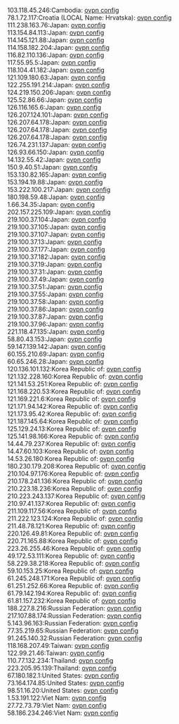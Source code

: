 103.118.45.246:Cambodia: [ovpn config](vpn/103_118_45_246.ovpn)  
78.1.72.117:Croatia (LOCAL Name: Hrvatska): [ovpn config](vpn/78_1_72_117.ovpn)  
111.238.163.76:Japan: [ovpn config](vpn/111_238_163_76.ovpn)  
113.154.84.113:Japan: [ovpn config](vpn/113_154_84_113.ovpn)  
114.145.121.88:Japan: [ovpn config](vpn/114_145_121_88.ovpn)  
114.158.182.204:Japan: [ovpn config](vpn/114_158_182_204.ovpn)  
116.82.110.136:Japan: [ovpn config](vpn/116_82_110_136.ovpn)  
117.55.95.5:Japan: [ovpn config](vpn/117_55_95_5.ovpn)  
118.104.41.182:Japan: [ovpn config](vpn/118_104_41_182.ovpn)  
121.109.180.63:Japan: [ovpn config](vpn/121_109_180_63.ovpn)  
122.255.191.214:Japan: [ovpn config](vpn/122_255_191_214.ovpn)  
124.219.150.206:Japan: [ovpn config](vpn/124_219_150_206.ovpn)  
125.52.86.66:Japan: [ovpn config](vpn/125_52_86_66.ovpn)  
126.116.165.6:Japan: [ovpn config](vpn/126_116_165_6.ovpn)  
126.207.124.101:Japan: [ovpn config](vpn/126_207_124_101.ovpn)  
126.207.64.178:Japan: [ovpn config](vpn/126_207_64_178.ovpn)  
126.207.64.178:Japan: [ovpn config](vpn/126_207_64_178.ovpn)  
126.207.64.178:Japan: [ovpn config](vpn/126_207_64_178.ovpn)  
126.74.231.137:Japan: [ovpn config](vpn/126_74_231_137.ovpn)  
126.93.66.150:Japan: [ovpn config](vpn/126_93_66_150.ovpn)  
14.132.55.42:Japan: [ovpn config](vpn/14_132_55_42.ovpn)  
150.9.40.51:Japan: [ovpn config](vpn/150_9_40_51.ovpn)  
153.130.82.165:Japan: [ovpn config](vpn/153_130_82_165.ovpn)  
153.194.19.88:Japan: [ovpn config](vpn/153_194_19_88.ovpn)  
153.222.100.217:Japan: [ovpn config](vpn/153_222_100_217.ovpn)  
180.198.59.48:Japan: [ovpn config](vpn/180_198_59_48.ovpn)  
1.66.34.35:Japan: [ovpn config](vpn/1_66_34_35.ovpn)  
202.157.225.109:Japan: [ovpn config](vpn/202_157_225_109.ovpn)  
219.100.37.104:Japan: [ovpn config](vpn/219_100_37_104.ovpn)  
219.100.37.105:Japan: [ovpn config](vpn/219_100_37_105.ovpn)  
219.100.37.107:Japan: [ovpn config](vpn/219_100_37_107.ovpn)  
219.100.37.13:Japan: [ovpn config](vpn/219_100_37_13.ovpn)  
219.100.37.177:Japan: [ovpn config](vpn/219_100_37_177.ovpn)  
219.100.37.182:Japan: [ovpn config](vpn/219_100_37_182.ovpn)  
219.100.37.19:Japan: [ovpn config](vpn/219_100_37_19.ovpn)  
219.100.37.31:Japan: [ovpn config](vpn/219_100_37_31.ovpn)  
219.100.37.49:Japan: [ovpn config](vpn/219_100_37_49.ovpn)  
219.100.37.51:Japan: [ovpn config](vpn/219_100_37_51.ovpn)  
219.100.37.55:Japan: [ovpn config](vpn/219_100_37_55.ovpn)  
219.100.37.58:Japan: [ovpn config](vpn/219_100_37_58.ovpn)  
219.100.37.86:Japan: [ovpn config](vpn/219_100_37_86.ovpn)  
219.100.37.87:Japan: [ovpn config](vpn/219_100_37_87.ovpn)  
219.100.37.96:Japan: [ovpn config](vpn/219_100_37_96.ovpn)  
221.118.47.135:Japan: [ovpn config](vpn/221_118_47_135.ovpn)  
58.80.43.153:Japan: [ovpn config](vpn/58_80_43_153.ovpn)  
59.147.139.142:Japan: [ovpn config](vpn/59_147_139_142.ovpn)  
60.155.210.69:Japan: [ovpn config](vpn/60_155_210_69.ovpn)  
60.65.246.28:Japan: [ovpn config](vpn/60_65_246_28.ovpn)  
120.136.101.132:Korea Republic of: [ovpn config](vpn/120_136_101_132.ovpn)  
121.132.228.160:Korea Republic of: [ovpn config](vpn/121_132_228_160.ovpn)  
121.141.53.251:Korea Republic of: [ovpn config](vpn/121_141_53_251.ovpn)  
121.168.220.53:Korea Republic of: [ovpn config](vpn/121_168_220_53.ovpn)  
121.169.221.6:Korea Republic of: [ovpn config](vpn/121_169_221_6.ovpn)  
121.171.94.142:Korea Republic of: [ovpn config](vpn/121_171_94_142.ovpn)  
121.173.95.42:Korea Republic of: [ovpn config](vpn/121_173_95_42.ovpn)  
121.187.145.64:Korea Republic of: [ovpn config](vpn/121_187_145_64.ovpn)  
125.129.24.13:Korea Republic of: [ovpn config](vpn/125_129_24_13.ovpn)  
125.141.98.166:Korea Republic of: [ovpn config](vpn/125_141_98_166.ovpn)  
14.44.79.237:Korea Republic of: [ovpn config](vpn/14_44_79_237.ovpn)  
14.47.60.103:Korea Republic of: [ovpn config](vpn/14_47_60_103.ovpn)  
14.53.26.180:Korea Republic of: [ovpn config](vpn/14_53_26_180.ovpn)  
180.230.179.208:Korea Republic of: [ovpn config](vpn/180_230_179_208.ovpn)  
210.104.97.176:Korea Republic of: [ovpn config](vpn/210_104_97_176.ovpn)  
210.178.241.136:Korea Republic of: [ovpn config](vpn/210_178_241_136.ovpn)  
210.223.18.236:Korea Republic of: [ovpn config](vpn/210_223_18_236.ovpn)  
210.223.243.137:Korea Republic of: [ovpn config](vpn/210_223_243_137.ovpn)  
210.97.41.137:Korea Republic of: [ovpn config](vpn/210_97_41_137.ovpn)  
211.109.117.56:Korea Republic of: [ovpn config](vpn/211_109_117_56.ovpn)  
211.222.123.124:Korea Republic of: [ovpn config](vpn/211_222_123_124.ovpn)  
211.48.78.121:Korea Republic of: [ovpn config](vpn/211_48_78_121.ovpn)  
220.126.49.81:Korea Republic of: [ovpn config](vpn/220_126_49_81.ovpn)  
220.71.165.88:Korea Republic of: [ovpn config](vpn/220_71_165_88.ovpn)  
223.26.255.46:Korea Republic of: [ovpn config](vpn/223_26_255_46.ovpn)  
49.172.53.111:Korea Republic of: [ovpn config](vpn/49_172_53_111.ovpn)  
58.229.38.218:Korea Republic of: [ovpn config](vpn/58_229_38_218.ovpn)  
59.10.153.25:Korea Republic of: [ovpn config](vpn/59_10_153_25.ovpn)  
61.245.248.171:Korea Republic of: [ovpn config](vpn/61_245_248_171.ovpn)  
61.251.252.66:Korea Republic of: [ovpn config](vpn/61_251_252_66.ovpn)  
61.79.142.194:Korea Republic of: [ovpn config](vpn/61_79_142_194.ovpn)  
61.81.157.232:Korea Republic of: [ovpn config](vpn/61_81_157_232.ovpn)  
188.227.8.216:Russian Federation: [ovpn config](vpn/188_227_8_216.ovpn)  
217.107.88.174:Russian Federation: [ovpn config](vpn/217_107_88_174.ovpn)  
5.143.96.163:Russian Federation: [ovpn config](vpn/5_143_96_163.ovpn)  
77.35.219.65:Russian Federation: [ovpn config](vpn/77_35_219_65.ovpn)  
91.245.140.32:Russian Federation: [ovpn config](vpn/91_245_140_32.ovpn)  
118.168.207.49:Taiwan: [ovpn config](vpn/118_168_207_49.ovpn)  
122.99.21.46:Taiwan: [ovpn config](vpn/122_99_21_46.ovpn)  
110.77.132.234:Thailand: [ovpn config](vpn/110_77_132_234.ovpn)  
223.205.95.139:Thailand: [ovpn config](vpn/223_205_95_139.ovpn)  
67.180.182.1:United States: [ovpn config](vpn/67_180_182_1.ovpn)  
73.164.174.85:United States: [ovpn config](vpn/73_164_174_85.ovpn)  
98.51.16.20:United States: [ovpn config](vpn/98_51_16_20.ovpn)  
1.53.191.122:Viet Nam: [ovpn config](vpn/1_53_191_122.ovpn)  
27.72.73.79:Viet Nam: [ovpn config](vpn/27_72_73_79.ovpn)  
58.186.234.246:Viet Nam: [ovpn config](vpn/58_186_234_246.ovpn)  
